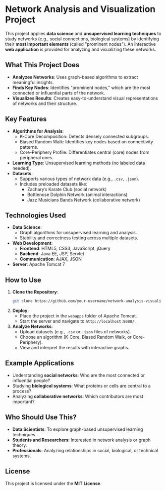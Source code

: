 # Network Analysis and Visualization Project

This project applies **data science** and **unsupervised learning techniques** to study networks (e.g., social connections, biological systems) by identifying their **most important elements** (called "prominent nodes"). An interactive **web application** is provided for analyzing and visualizing these networks.

## What This Project Does
- **Analyzes Networks**: Uses graph-based algorithms to extract meaningful insights.
- **Finds Key Nodes**: Identifies "prominent nodes," which are the most connected or influential parts of the network.
- **Visualizes Results**: Creates easy-to-understand visual representations of networks and their structure.

## Key Features
- **Algorithms for Analysis**:
  - K-Core Decomposition: Detects densely connected subgroups.
  - Biased Random Walk: Identifies key nodes based on connectivity patterns.
  - Core-Periphery Profile: Differentiates central (core) nodes from peripheral ones.
- **Learning Type**: Unsupervised learning methods (no labeled data needed).
- **Datasets**:
  - Supports various types of network data (e.g., `.csv`, `.json`).
  - Includes preloaded datasets like:
    - Zachary’s Karate Club (social network)
    - Bottlenose Dolphin Network (animal interactions)
    - Jazz Musicians Bands Network (collaborative network)

## Technologies Used
- **Data Science**:
  - Graph algorithms for unsupervised learning and analysis.
  - Stability and correctness testing across multiple datasets.
- **Web Development**:
  - **Frontend**: HTML5, CSS3, JavaScript, jQuery
  - **Backend**: Java EE, JSP, Servlet
  - **Communication**: AJAX, JSON
- **Server**: Apache Tomcat 7

## How to Use
1. **Clone the Repository**:
   ```bash
   git clone https://github.com/your-username/network-analysis-visualization.git
   ```
2. **Deploy**:
   - Place the project in the `webapps` folder of Apache Tomcat.
   - Start the server and navigate to `http://localhost:8080/`.
3. **Analyze Networks**:
   - Upload datasets (e.g., `.csv` or `.json` files of networks).
   - Choose an algorithm (K-Core, Biased Random Walk, or Core-Periphery).
   - View and interpret the results with interactive graphs.

## Example Applications
- Understanding **social networks**: Who are the most connected or influential people?
- Studying **biological systems**: What proteins or cells are central to a process?
- Analyzing **collaborative networks**: Which contributors are most important?

## Who Should Use This?
- **Data Scientists**: To explore graph-based unsupervised learning techniques.
- **Students and Researchers**: Interested in network analysis or graph theory.
- **Professionals**: Analyzing relationships in social, biological, or technical systems.

## License
This project is licensed under the **MIT License**.
